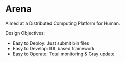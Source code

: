 # Arena
Aimed at a Distributed Computing Platform for Human.

Design Objectives:
* Easy to Deploy: Just submit bin files
* Easy to Develop: IDL based framework
* Easy to Operate: Total monitoring & Gray update